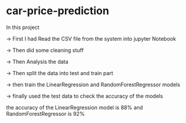 # car-price-prediction

In this project

-> First I had Read the CSV file from the system into jupyter Notebook

-> Then did some cleaning stuff

-> Then Analysis the data

-> Then split the data into test and train part

-> then train the LinearRegression and RandomForestRegressor models

-> finally used the test data to check the accuracy of the models

the accuracy of the LinearRegression model is 88% and  RandomForestRegressor is 92%
